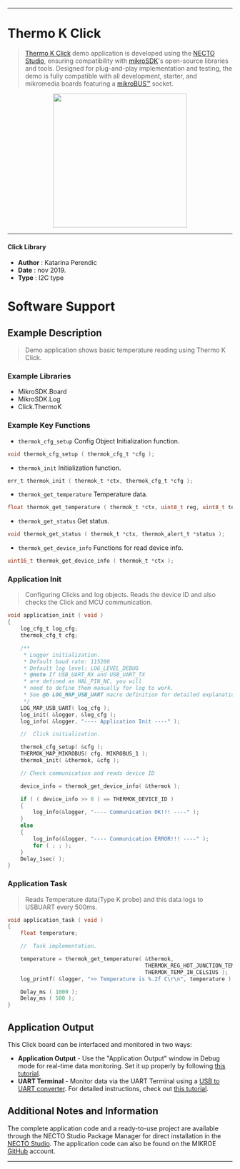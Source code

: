 
---
# Thermo K Click

> [Thermo K Click](https://www.mikroe.com/?pid_product=MIKROE-2501) demo application is developed using
the [NECTO Studio](https://www.mikroe.com/necto), ensuring compatibility with [mikroSDK](https://www.mikroe.com/mikrosdk)'s
open-source libraries and tools. Designed for plug-and-play implementation and testing, the demo is fully compatible with
all development, starter, and mikromedia boards featuring a [mikroBUS&trade;](https://www.mikroe.com/mikrobus) socket.

<p align="center">
  <img src="https://www.mikroe.com/?pid_product=MIKROE-2501&image=1" height=300px>
</p>

---

#### Click Library

- **Author**        : Katarina Perendic
- **Date**          : nov 2019.
- **Type**          : I2C type

# Software Support

## Example Description

> Demo application shows basic temperature reading using Thermo K Click.

### Example Libraries

- MikroSDK.Board
- MikroSDK.Log
- Click.ThermoK

### Example Key Functions

- `thermok_cfg_setup` Config Object Initialization function. 
```c
void thermok_cfg_setup ( thermok_cfg_t *cfg );
``` 
 
- `thermok_init` Initialization function. 
```c
err_t thermok_init ( thermok_t *ctx, thermok_cfg_t *cfg );
```

- `thermok_get_temperature` Temperature data. 
```c
float thermok_get_temperature ( thermok_t *ctx, uint8_t reg, uint8_t temp_format );
```
 
- `thermok_get_status` Get status. 
```c
void thermok_get_status ( thermok_t *ctx, thermok_alert_t *status );
```

- `thermok_get_device_info` Functions for read device info. 
```c
uint16_t thermok_get_device_info ( thermok_t *ctx );
```

### Application Init

> Configuring Clicks and log objects.
> Reads the device ID and also checks the Click and MCU communication.

```c
void application_init ( void )
{
    log_cfg_t log_cfg;
    thermok_cfg_t cfg;

    /** 
     * Logger initialization.
     * Default baud rate: 115200
     * Default log level: LOG_LEVEL_DEBUG
     * @note If USB_UART_RX and USB_UART_TX 
     * are defined as HAL_PIN_NC, you will 
     * need to define them manually for log to work. 
     * See @b LOG_MAP_USB_UART macro definition for detailed explanation.
     */
    LOG_MAP_USB_UART( log_cfg );
    log_init( &logger, &log_cfg );
    log_info( &logger, "---- Application Init ----" );

    //  Click initialization.

    thermok_cfg_setup( &cfg );
    THERMOK_MAP_MIKROBUS( cfg, MIKROBUS_1 );
    thermok_init( &thermok, &cfg );

    // Check communication and reads device ID

    device_info = thermok_get_device_info( &thermok );

    if ( ( device_info >> 8 ) == THERMOK_DEVICE_ID )
    {
        log_info(&logger, "---- Communication OK!!! ----" );
    }
    else
    {
        log_info(&logger, "---- Communication ERROR!!! ----" );
        for ( ; ; );
    }
    Delay_1sec( );
}
```

### Application Task

> Reads Temperature data(Type K probe) and this data logs to USBUART every 500ms.

```c
void application_task ( void )
{
    float temperature;

    //  Task implementation.

    temperature = thermok_get_temperature( &thermok, 
                                           THERMOK_REG_HOT_JUNCTION_TEMP_THR, 
                                           THERMOK_TEMP_IN_CELSIUS );
    log_printf( &logger, ">> Temperature is %.2f C\r\n", temperature );

    Delay_ms ( 1000 );
    Delay_ms ( 500 );
}
```

## Application Output

This Click board can be interfaced and monitored in two ways:
- **Application Output** - Use the "Application Output" window in Debug mode for real-time data monitoring.
Set it up properly by following [this tutorial](https://www.youtube.com/watch?v=ta5yyk1Woy4).
- **UART Terminal** - Monitor data via the UART Terminal using
a [USB to UART converter](https://www.mikroe.com/click/interface/usb?interface*=uart,uart). For detailed instructions,
check out [this tutorial](https://help.mikroe.com/necto/v2/Getting%20Started/Tools/UARTTerminalTool).

## Additional Notes and Information

The complete application code and a ready-to-use project are available through the NECTO Studio Package Manager for 
direct installation in the [NECTO Studio](https://www.mikroe.com/necto). The application code can also be found on
the MIKROE [GitHub](https://github.com/MikroElektronika/mikrosdk_click_v2) account.

---
